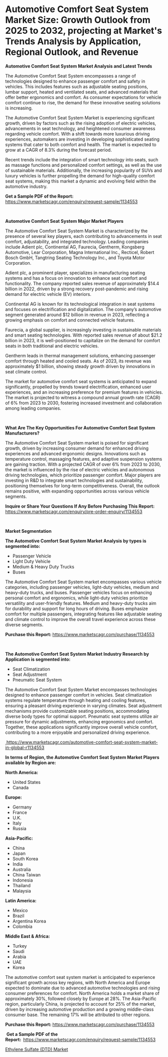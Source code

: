 <p><h1>Automotive Comfort Seat System Market Size: Growth Outlook from 2025 to 2032, projecting at Market's Trends Analysis by Application, Regional Outlook, and Revenue</h1></p><p><strong>Automotive Comfort Seat System Market Analysis and Latest Trends</strong></p>
<p><p>The Automotive Comfort Seat System encompasses a range of technologies designed to enhance passenger comfort and safety in vehicles. This includes features such as adjustable seating positions, lumbar support, heated and ventilated seats, and advanced materials that offer better ergonomics and comfort. As consumer expectations for vehicle comfort continue to rise, the demand for these innovative seating solutions is increasing.</p><p>The Automotive Comfort Seat System Market is experiencing significant growth, driven by factors such as the rising adoption of electric vehicles, advancements in seat technology, and heightened consumer awareness regarding vehicle comfort. With a shift towards more luxurious driving experiences, automakers are investing in developing sophisticated seating systems that cater to both comfort and health. The market is expected to grow at a CAGR of 8.3% during the forecast period. </p><p>Recent trends include the integration of smart technology into seats, such as massage functions and personalized comfort settings, as well as the use of sustainable materials. Additionally, the increasing popularity of SUVs and luxury vehicles is further propelling the demand for high-quality comfort seat systems, making this market a dynamic and evolving field within the automotive industry.</p></p>
<p><strong>Get a Sample PDF of the Report:&nbsp;</strong> <a href="https://www.marketscagr.com/enquiry/request-sample/1134553?utm_campaign=3561&utm_medium=2&utm_source=Github&utm_content=ia&utm_term=25032025&utm_id=automotive-comfort-seat-system">https://www.marketscagr.com/enquiry/request-sample/1134553</a></p>
<p>&nbsp;</p>
<p><strong>Automotive Comfort Seat System Major Market Players</strong></p>
<p><p>The Automotive Comfort Seat System Market is characterized by the presence of several key players, each contributing to advancements in seat comfort, adjustability, and integrated technology. Leading companies include Adient plc, Continental AG, Faurecia, Gentherm, Kongsberg Automotive, Lear Corporation, Magna International Inc., Recticel, Robert Bosch GmbH, Tangtring Seating Technology Inc., and Toyota Motor Corporation.</p><p>Adient plc, a prominent player, specializes in manufacturing seating systems and has a focus on innovation to enhance seat comfort and functionality. The company reported sales revenue of approximately $14.4 billion in 2022, driven by a strong recovery post-pandemic and rising demand for electric vehicle (EV) interiors.</p><p>Continental AG is known for its technological integration in seat systems and focuses on electrification and digitalization. The company’s automotive segment generated around $12 billion in revenue in 2023, reflecting a growing emphasis on comfort and connected vehicle features.</p><p>Faurecia, a global supplier, is increasingly investing in sustainable materials and smart seating technologies. With reported sales revenue of about $21.2 billion in 2023, it is well-positioned to capitalize on the demand for comfort seats in both traditional and electric vehicles.</p><p>Gentherm leads in thermal management solutions, enhancing passenger comfort through heated and cooled seats. As of 2023, its revenue was approximately $1 billion, showing steady growth driven by innovations in seat climate control.</p><p>The market for automotive comfort seat systems is anticipated to expand significantly, propelled by trends toward electrification, enhanced user experiences, and an increasing preference for premium features in vehicles. The market is projected to witness a compound annual growth rate (CAGR) of 6% from 2023 to 2030, fostering increased investment and collaboration among leading companies.</p></p>
<p>&nbsp;</p>
<p><strong>What Are The Key Opportunities For Automotive Comfort Seat System Manufacturers?</strong></p>
<p><p>The Automotive Comfort Seat System market is poised for significant growth, driven by increasing consumer demand for enhanced driving experiences and advanced ergonomic designs. Innovations such as temperature control, massaging features, and adaptive suspension systems are gaining traction. With a projected CAGR of over 6% from 2023 to 2030, the market is influenced by the rise of electric vehicles and autonomous driving technologies, which prioritize passenger comfort. Major players are investing in R&D to integrate smart technologies and sustainability, positioning themselves for long-term competitiveness. Overall, the outlook remains positive, with expanding opportunities across various vehicle segments.</p></p>
<p><strong>Inquire or Share Your Questions If Any Before Purchasing This Report:</strong> <a href="https://www.marketscagr.com/enquiry/pre-order-enquiry/1134553?utm_campaign=3561&utm_medium=2&utm_source=Github&utm_content=ia&utm_term=25032025&utm_id=automotive-comfort-seat-system">https://www.marketscagr.com/enquiry/pre-order-enquiry/1134553</a></p>
<p>&nbsp;</p>
<p><strong>Market Segmentation</strong></p>
<p><strong>The Automotive Comfort Seat System Market Analysis by types is segmented into:</strong></p>
<p><ul><li>Passenger Vehicle</li><li>Light Duty Vehicle</li><li>Medium & Heavy Duty Trucks</li><li>Buses</li></ul></p>
<p><p>The Automotive Comfort Seat System market encompasses various vehicle categories, including passenger vehicles, light-duty vehicles, medium and heavy-duty trucks, and buses. Passenger vehicles focus on enhancing personal comfort and ergonomics, while light-duty vehicles prioritize versatility and user-friendly features. Medium and heavy-duty trucks aim for durability and support for long hours of driving. Buses emphasize comfort for multiple passengers, integrating features like adjustable seating and climate control to improve the overall travel experience across these diverse segments.</p></p>
<p><strong>Purchase this Report:&nbsp;</strong><a href="https://www.marketscagr.com/purchase/1134553?utm_campaign=3561&utm_medium=2&utm_source=Github&utm_content=ia&utm_term=25032025&utm_id=automotive-comfort-seat-system">https://www.marketscagr.com/purchase/1134553</a></p>
<p>&nbsp;</p>
<p><strong>The Automotive Comfort Seat System Market Industry Research by Application is segmented into:</strong></p>
<p><ul><li>Seat Climatization</li><li>Seat Adjustment</li><li>Pneumatic Seat System</li></ul></p>
<p><p>The Automotive Comfort Seat System Market encompasses technologies designed to enhance passenger comfort in vehicles. Seat climatization systems regulate temperature through heating and cooling features, ensuring a pleasant driving experience in varying climates. Seat adjustment mechanisms provide customizable seating positions, accommodating diverse body types for optimal support. Pneumatic seat systems utilize air pressure for dynamic adjustments, enhancing ergonomics and comfort. Together, these applications significantly improve overall vehicle comfort, contributing to a more enjoyable and personalized driving experience.</p></p>
<p><a href="https://www.marketscagr.com/automotive-comfort-seat-system-market-in-global-r1134553?utm_campaign=3561&utm_medium=2&utm_source=Github&utm_content=ia&utm_term=25032025&utm_id=automotive-comfort-seat-system">&nbsp;https://www.marketscagr.com/automotive-comfort-seat-system-market-in-global-r1134553</a></p>
<p><strong>In terms of Region, the Automotive Comfort Seat System Market Players available by Region are:</strong></p>
<p>
    <p> <strong> North America: </strong>
        <ul>
            <li>United States</li>
            <li>Canada</li>
        </ul>
        </p> 
    <p> <strong> Europe: </strong>
        <ul>
            <li>Germany</li>
            <li>France</li>
            <li>U.K.</li>
            <li>Italy</li>
            <li>Russia</li>
        </ul>
        </p> 
    <p> <strong> Asia-Pacific: </strong>
        <ul>
            <li>China</li>
            <li>Japan</li>
            <li>South Korea</li>
            <li>India</li>
            <li>Australia</li>
            <li>China Taiwan</li>
            <li>Indonesia</li>
            <li>Thailand</li>
            <li>Malaysia</li>
        </ul>
        </p> 
    <p> <strong> Latin America: </strong>
        <ul>
            <li>Mexico</li>
            <li>Brazil</li>
            <li>Argentina Korea</li>
            <li>Colombia</li>
        </ul>
        </p> 
    <p> <strong> Middle East & Africa: </strong>
        <ul>
            <li>Turkey</li>
            <li>Saudi</li>
            <li>Arabia</li>
            <li>UAE</li>
            <li>Korea</li>
        </ul>
    </p>
    </p>
<p><p>The automotive comfort seat system market is anticipated to experience significant growth across key regions, with North America and Europe expected to dominate due to advanced automotive technologies and rising consumer preferences for comfort. North America holds a market share of approximately 30%, followed closely by Europe at 28%. The Asia-Pacific region, particularly China, is projected to account for 25% of the market, driven by increasing automotive production and a growing middle-class consumer base. The remaining 17% will be attributed to other regions.</p></p>
<p><strong>Purchase this Report: </strong><a href="https://www.marketscagr.com/purchase/1134553?utm_campaign=3561&utm_medium=2&utm_source=Github&utm_content=ia&utm_term=25032025&utm_id=automotive-comfort-seat-system">https://www.marketscagr.com/purchase/1134553</a></p>
<p>&nbsp;<strong>Get a Sample PDF of the Report:&nbsp;&nbsp;</strong><a href="https://www.marketscagr.com/enquiry/request-sample/1134553?utm_campaign=3561&utm_medium=2&utm_source=Github&utm_content=ia&utm_term=25032025&utm_id=automotive-comfort-seat-system">https://www.marketscagr.com/enquiry/request-sample/1134553</a></p>
<p><strong></strong></p>
<p><p><a href="https://github.com/baatetoshda/Market-Research-Report-List-1/blob/main/ethylene-sulfate-dtd-market.md?utm_campaign=3561&utm_medium=2&utm_source=Github&utm_content=ia&utm_term=25032025&utm_id=automotive-comfort-seat-system">Ethylene Sulfate (DTD) Market</a></p></p>